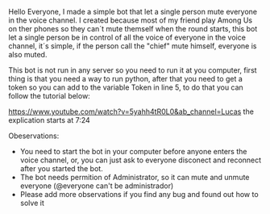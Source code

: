 Hello Everyone, I made a simple bot that let a single person mute everyone in the voice channel. I created because most of my friend play Among Us on ther phones so they can´t mute themself when the round starts, this bot let a single person be in control of all the voice of everyone in the voice channel, it´s simple, if the person call the "chief" mute himself, everyone is also muted.

This bot is not run in any server so you need to run it at you computer, first thing is that you need a way to run python, after that you need to get a token so you can add to the variable Token in line 5, to do that you can follow the tutorial below:

https://www.youtube.com/watch?v=5yahh4tR0L0&ab_channel=Lucas the explication starts at 7:24

Obeservations:

- You need to start the bot in your computer before anyone enters the voice channel, or, you can just ask to everyone disconect and reconnect after you started the bot.
- The bot needs permition of Administrator, so it can mute and unmute everyone (@everyone can't be administrador) 
- Please add more observations if you find any bug and found out how to solve it
